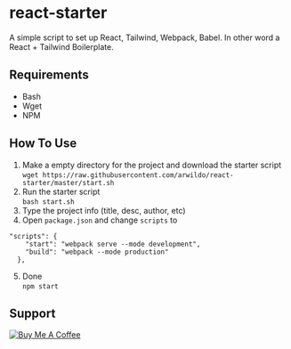 # react-starter
A simple script to set up React, Tailwind, Webpack, Babel. In other word a React + Tailwind Boilerplate.

## Requirements
- Bash
- Wget
- NPM

## How To Use
1. Make a empty directory for the project and download the starter script  
`wget https://raw.githubusercontent.com/arwildo/react-starter/master/start.sh`    
2. Run the starter script  
`bash start.sh`   
3. Type the project info (title, desc, author, etc)
4. Open `package.json` and change `scripts` to  
```  
"scripts": {
    "start": "webpack serve --mode development",
    "build": "webpack --mode production"
  },
```
5. Done  
`npm start`

## Support
<a href="https://www.buymeacoffee.com/Arwildo " target="_blank"><img src="https://www.buymeacoffee.com/assets/img/custom_images/white_img.png" alt="Buy Me A Coffee" style="height: auto !important;width: auto !important;" ></a>
